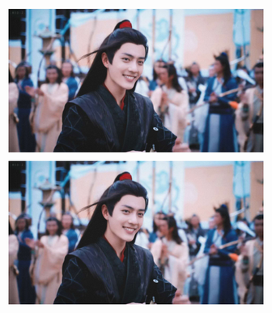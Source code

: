 ![](https://github.com/shenzhang-cc/MyNotes/blob/master/p2563548747.jpg)



![](algothem.assets/p2563548747-1579239493536.jpg)





